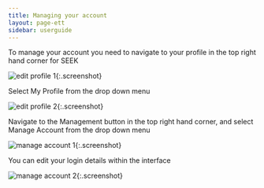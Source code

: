 ```yaml
---
title: Managing your account
layout: page-ett
sidebar: userguide
---
```



To manage your account you need to navigate to your profile in the top right hand corner for SEEK

![edit profile 1](/images/user-guide/edit_profile_1.png){:.screenshot}

Select My Profile from the drop down menu

![edit profile 2](/images/user-guide/edit_profile_2.png){:.screenshot}

Navigate to the Management button in the top right hand corner, and select Manage Account from the drop down menu

![manage account 1](/images/user-guide/manage_account_1.png){:.screenshot}

You can edit your login details within the interface

![manage account 2](/images/user-guide/manage_account_2.png){:.screenshot}
